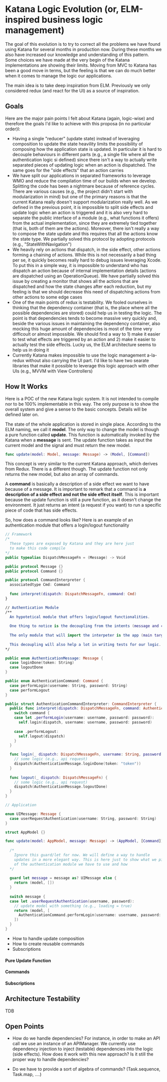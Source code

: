 # Katana Logic Evolution (or, ELM-inspired business logic management)

The goal of this evolution is to try to correct all the problems we have found using Katana for several months in production now. During these months we also have increased our knowledge and understanding of this pattern. Some choices we have made at the very begin of the Katana implementations are showing their limits. Moving from MVC to Katana has been a good move in terms, but the feeling is that we can do much better when it comes to manage the logic our applications. 

The main idea is to take deep inspiration from ELM. Previously we only considered redux (and react for the UI) as a source of inspiration.

## Goals

Here are the major pain points I felt about Katana (again, logic-wise) and therefore the goals I'd like to achieve with this proposa (in no particular order)l:
* Having a single "reducer" (update state) instead of leveraging composition to update the state heavility limits the possibility of composing how the application state is updated. In particular it is hard to decouple behaviours in different parts (e.g., a single file where all the authentication logic si defined) since there isn't a way to actually write separated pieces of updating logic when an action is dispatched. The same goes for the "side effects" that an action carries
* We have split our applications in separated frameworks to leverage WMO and reduce the compilation time of our builds when we develop. Splitting the code has been a nightmare because of reference cycles. There are various causes (e.g., the project didn't start with modularization in mind) but one of the primary reasons is that the current Katana really doesn't support modularization really well. As we defined in the previous point, it is impossible to split side effects and update logic when an action is triggered and it is also very hard to separate the public interface of a module (e.g., what functions it offers) from the actual implementation, since they are extremely tied together (that is, both of them are the actions). Moreover, there isn't really a way to compose the state update and this requires that all the actions know the state type. We partially solved this protocol by adopting protocols (e.g., "StateWithNavigation")
* We heavily rely on actions that dispatch, in the side effect, other actions forming a chaining of actions. While this is not necessarily a bad thing per se, it quickly becomes really hard to debug issues leveraging Xcode. To put this in a simple way, it is impossible to understand who has dispatch an action because of internal implementation details (actions are dispatched using an OperationQueue). We have partially solved this issue by creating a monitor that shows all the actions that are dispatched and how the state changes after each reduction, but my feeling is that we should decrease this need of dispatching actions from other actions to some edge cases
* One of the main points of redux is testability. We fooled ourselves in thinking that the dependency container (that is, the place where all the possible dependencies are stored) could help us in testing the logic. The point is that dependencies tends to become massive very quickly and, beside the various issues in maintaining the dependency container, also mocking this huge amount of dependencies is most of the time very difficoult or almost impossible. We should find a way to 1) make it easier to test what effects are triggered by an action and 2) make it easier to actually test the side effects. Lucky us, the ELM architecture seems to help us in doing it
* Currently Katana makes impossible to use the logic management a-la-redux without also carrying the UI part. I'd like to have two searate libraries that make it possible to leverage this logic approach with other UIs (e.g., MVVM with View Controllers)


## How It Works
Here is a POC of the new Katana logic system. It is not intended to compile nor to be 100% implementable in this way. The only purpose is to show the overall system and give a sense to the basic concepts. Details will be defined later on.



The state of the whole application is stored in single place. According to the ELM naming, we call it **model**. The only way to change the model is though a pure function called **update**. This function is automatically invoked by the Katana when a **message** is sent. The update function takes as input the current model and the signal and must return the new model.

```swift
func update(model: Model, message: Message) -> (Model, [Command])
```

This concept is very similar to the current Katana approach, which derives from Redux. There is a different though. The update function not only returns the new model, but also an array of commands.



A **command** is basically a description of a side effect we want to have because of a message. It is important to remark that a command is **a description of a side effect and not the side effect itself**. This is important because the update function is still a pure function, as it doesn't change the environment. It just returns an intent (a request if you want) to run a specific piece of code that has side effects.

So, how does a command looks like? Here is an example of an authentication module that offers a login/logout functionality

```swift
// Framework
/*
  These types are exposed by Katana and they are here just
  to make this code compile
*/
public typealias DispatchMessageFn = (Message) -> Void

public protocol Message {}
public protocol Command {}

public protocol CommandInterpreter {
  associatedtype Cmd: Command
  
  func interpret(dispatch: DispatchMessageFn, command: Cmd)
}

// Authentication Module
/**
  An hypotetical module that offers login/logout functionalities.
  
  One thing to notice is the decoupling from the intents (message and command) from the actual implementation (commandInterpreter, the update will be described later on in the document). This decoupling has the major benefit of allowing to easily break circular depdendencies. For simplicity reasons, in fact, in this example message, command and command interpreter are under the umbrella of an "authentication module". We could easily create two separate modules though. One that exposes what the module can do (message and commands) and one that contains how these things are implemented (interpreter). Most likely it is the interpreter that will need to reference other modules and not the public interface. Since other modules will just import the public interface instead, we don't have a cycle anymore. 
  
  The only module that will import the interpeter is the app (main target) that will pass all the interpreters to the Katana framework.
  
  This decoupling will also help a lot in writing tests for our logic. We will talk about this later on.
*/

public enum AuthenticationMessage: Message {
  case loginDone(token: String)
  case logoutDone
}

public enum AuthenticationCommand: Command {
  case performLogin(username: String, password: String)
  case performLogout
}

public struct AuthenticationCommandInterpreter: CommandInterpreter {
  public func interpret(dispatch: DispatchMessageFn, command: AuthenticationCommand) {
    switch command {
    case let .performLogin(username: username, password: password):
      self.login(dispatch, username: username, password: password)
      
    case .performLogout:
      self.logout(dispatch)
    }
  }

  func login(_ dispatch: DispatchMessageFn, username: String, password: String) {
    // some logic (e.g., api request)
    dispatch(AuthenticationMessage.loginDone(token: "token"))
  }
  
  func logout(_ dispatch: DispatchMessageFn) {
    // some logic (e.g., api request)
    dispatch(AuthenticationMessage.logoutDone)
  }
}

// Application

enum UIMessage: Message {
  case userRequestAuthentication(username: String, password: String)
}

struct AppModel {}

func update(model: AppModel, message: Message) -> (AppModel, [Command]) {
  
  /*
  	Ignore this guard/let for now. We will define a way to handle
  	updates in a more elegant way. This is here just to show what we pieces
  	of the authentication module we have to use and how
  */
  
  guard let message = message as? UIMessage else {
    return (model, [])
  }
  
  switch message {
  case let .userRequestAuthentication(username, password):
    // update model with something (e.g., loading = true)
    return (model, [
      AuthenticationCommand.performLogin(username: username, password: password)
    ])
  }
}
```



* How to handle update composition
* How to create reusable commands
* Subscriptions

#### Pure Update Function

#### Commands
#### Subscriptions

## Architecture Testability

TDB

## Open Points

* How do we handle dependencies? For instance, in order to make an API call we use an instance of an APIManager. We currently use dependency injection to inject (testable) dependencies into the logic (side effects). How does it work with this new approach? Is it still the proper way to handle dependencies?

* Do we have to provide a sort of algebra of commands?  (Task.sequence, Task.map, ....)

